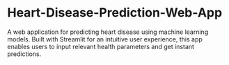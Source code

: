 # Heart-Disease-Prediction-Web-App
A web application for predicting heart disease using machine learning models. Built with Streamlit for an intuitive user experience, this app enables users to input relevant health parameters and get instant predictions.
